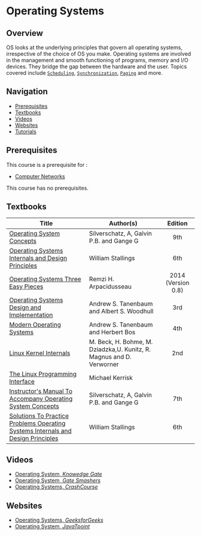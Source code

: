 
# Operating Systems

## Overview
OS looks at the underlying principles that govern all operating systems, irrespective of the choice of OS you make. Operating systems are involved in the management and smooth functioning of programs, memory and I/O devices. They bridge the gap between the hardware and the user. Topics covered include [`Scheduling`](https://en.wikipedia.org/wiki/Scheduling_(computing)), [`Synchronization`](https://en.wikipedia.org/wiki/Synchronization_(computer_science)), [`Paging`](https://en.wikipedia.org/wiki/Paging) and more. 

## Navigation

*   [Prerequisites](#prerequisites)
*   [Textbooks](#textbooks)
*   [Videos](#videos)
*   [Websites](#websites)
*   [Tutorials](#tutorials)

## Prerequisites

This course is a prerequisite for : 

*   [Computer Networks](../CSF303)

This course has no prerequisites.

## Textbooks

| Title | Author(s) | Edition |
| -------------|-------------|:-----:|
| [Operating System Concepts](https://drive.google.com/file/d/1_lLlhYRJEw-f3z9pR0dTKJcvszQKqKFT/view?usp=sharing) | Silverschatz, A, Galvin P.B. and Gange G | 9th
| [Operating Systems Internals and Design Principles](https://drive.google.com/file/d/1M3mxCdMUiC90jH8ppt22nar6m9ylr17i/view?usp=sharing)| William Stallings | 6th
| [Operating Systems Three Easy Pieces](https://drive.google.com/file/d/1rxzeZj2B9BS4-5H7ZF3KY1t57GJs5ca4/view?usp=sharing)| Remzi H. Arpacidusseau| 2014 (Version 0.8)
| [Operating Systems Design and Implementation](https://drive.google.com/file/d/1MLHBuOVMtlOBKsC0OydhjInG2NkXOfHK/view?usp=sharing) | Andrew S. Tanenbaum and Albert S. Woodhull | 3rd
| [Modern Operating Systems](https://drive.google.com/file/d/19qbB6gg2xNfL-te3MQBj9iIToH4WE6HN/view?usp=sharing) | Andrew S. Tanenbaum and Herbert Bos | 4th
| [Linux Kernel Internals](https://drive.google.com/file/d/1oP4dn19ex5lRK6RZld6PWZIG_05UnWb-/view?usp=sharing) | M. Beck, H. Bohme, M. Dziadzka,U. Kunitz, R. Magnus and D. Verworner | 2nd
| [The Linux Programming Interface](https://drive.google.com/file/d/1B9NUIZ0SHgPBOIswO_El7ioRDMS19dux/view?usp=sharing)| Michael Kerrisk | 
| [Instructor's Manual To Accompany Operating System Concepts](https://drive.google.com/file/d/1xvbwR5g-t1iyMtpEI_GbAdVkuA4Jflj3/view?usp=sharing) | Silverschatz, A, Galvin P.B. and Gange G | 7th
| [Solutions To Practice Problems Operating Systems Internals and Design Principles](https://drive.google.com/file/d/1Pih8jrpW8ci415N4BGtmGS66tEXjGmid/view?usp=sharing) | William Stallings | 6th

## Videos
*   [Operating System, *Knowedge Gate*](https://www.youtube.com/playlist?list=PLmXKhU9FNesSFvj6gASuWmQd23Ul5omtD)
*   [Operating System, *Gate Smashers*](https://www.youtube.com/playlist?list=PLxCzCOWd7aiGz9donHRrE9I3Mwn6XdP8p)
*   [Operating Systems, *CrashCourse*](https://www.youtube.com/watch?v=26QPDBe-NB8)

## Websites
*   [Operating Systems, *GeeksforGeeks*](https://www.geeksforgeeks.org/operating-systems/)
*   [Operating System, *JavaTpoint*](https://www.javatpoint.com/os-tutorial)
